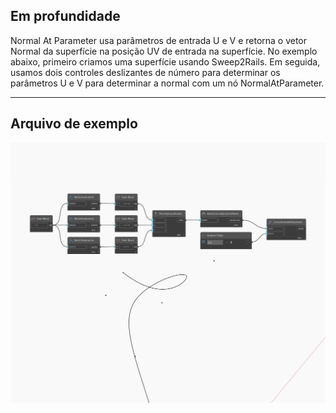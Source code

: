 ## Em profundidade
Normal At Parameter usa parâmetros de entrada U e V e retorna o vetor Normal da superfície na posição UV de entrada na superfície. No exemplo abaixo, primeiro criamos uma superfície usando Sweep2Rails. Em seguida, usamos dois controles deslizantes de número para determinar os parâmetros U e V para determinar a normal com um nó NormalAtParameter.
___
## Arquivo de exemplo

![NormalAtParameter](./Autodesk.DesignScript.Geometry.Curve.NormalAtParameter_img.jpg)

